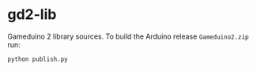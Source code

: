 gd2-lib
=======

Gameduino 2 library sources. To build the Arduino release ``Gameduino2.zip`` run:

    python publish.py

